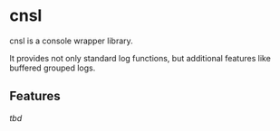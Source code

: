 # cnsl
cnsl is a console wrapper library.

It provides not only standard log functions, but additional features like buffered grouped logs.

## Features

_tbd_
